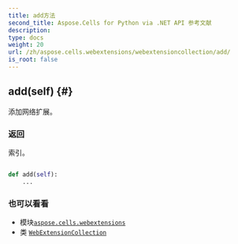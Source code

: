 ```yaml
---
title: add方法
second_title: Aspose.Cells for Python via .NET API 参考文献
description:
type: docs
weight: 20
url: /zh/aspose.cells.webextensions/webextensioncollection/add/
is_root: false
---
```

##  add(self) {#}
添加网络扩展。


### 返回

索引。


```python

def add(self):
    ...
```





### 也可以看看
* 模块[`aspose.cells.webextensions`](../../)
* 类 [`WebExtensionCollection`](/cells/python-net/zh/aspose.cells.webextensions/webextensioncollection)

